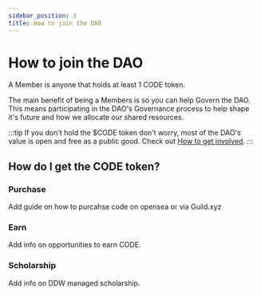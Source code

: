 ```yaml
---
sidebar_position: 3
title: How to join the DAO
---
```


# How to join the DAO

A Member is anyone that holds at least 1 CODE token.

The main benefit of being a Members is so you can help Govern the DAO. This means participating in the DAO's Governance process to help shape it's future and how we allocate our shared resources.

:::tip
If you don't hold the $CODE token don't worry, most of the DAO's value is open and free as a public good. Check out [How to get involved](/how-to-get-involved).
:::

## How do I get the CODE token?

### Purchase

Add guide on how to purcahse code on opensea or via Guild.xyz

### Earn

Add info on opportunities to earn CODE.

### Scholarship

Add info on DDW managed scholarship.
